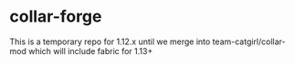 # collar-forge

This is a temporary repo for 1.12.x until we merge into team-catgirl/collar-mod which will include fabric for 1.13+
